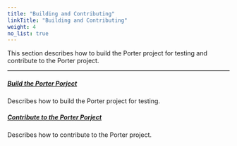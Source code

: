 ```yaml
---
title: "Building and Contributing"
linkTitle: "Building and Contributing"
weight: 4
no_list: true
---
```


This section describes how to build the Porter project for testing and contribute to the Porter project.

---

##### **[Build the Porter Porject](/docs/building-and-contributing/build-the-porter-project/)**

Describes how to build the Porter project for testing.

##### **[Contribute to the Porter Porject](/docs/building-and-contributing/contribute-to-the-porter-project/)**

Describes how to contribute to the Porter project.